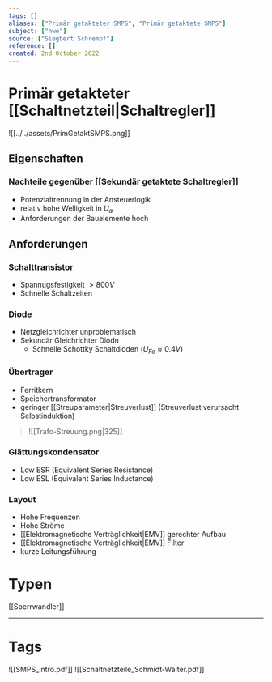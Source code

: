 ```yaml
---
tags: []
aliases: ["Primär getakteter SMPS", "Primär getaktete SMPS"]
subject: ["hwe"]
source: ["Siegbert Schrempf"]
reference: []
created: 2nd October 2022
---
```


# Primär getakteter [[Schaltnetzteil|Schaltregler]]
![[../../assets/PrimGetaktSMPS.png]]
## Eigenschaften
### Nachteile gegenüber [[Sekundär getaktete Schaltregler]]
- Potenzialtrennung in der Ansteuerlogik
- relativ hohe Welligkeit in $U_{a}$
- Anforderungen der Bauelemente hoch
## Anforderungen
### Schalttransistor
- Spannugsfestigkeit  $>800V$
- Schnelle Schaltzeiten
### Diode
- Netzgleichrichter unproblematisch
- Sekundär Gleichrichter Diodn
	- Schnelle Schottky Schaltdioden ($U_{Fo} \approx 0.4V$)
### Übertrager
- Ferritkern
- Speichertransformator
- geringer [[Streuparameter|Streuverlust]] (Streuverlust verursacht Selbstinduktion)
>![[Trafo-Streuung.png|325]]
### Glättungskondensator
- Low ESR (Equivalent Series Resistance)
- Low ESL (Equivalent Series Inductance)

### Layout
- Hohe Frequenzen
- Hohe Ströme
- [[Elektromagnetische Verträglichkeit|EMV]] gerechter Aufbau
- [[Elektromagnetische Verträglichkeit|EMV]] Filter
- kurze Leitungsführung

# Typen
[[Sperrwandler]]

---
# Tags
![[SMPS_intro.pdf]]
![[Schaltnetzteile_Schmidt-Walter.pdf]]